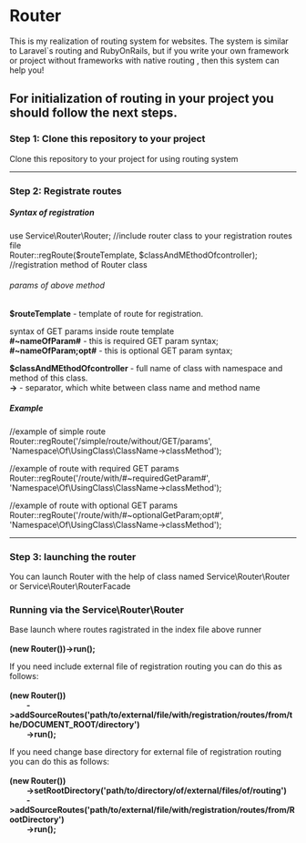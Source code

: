# Router
This is my realization of routing system for websites. The system is similar to Laravel`s routing and RubyOnRails, but if you write your own framework or  project without frameworks with native routing , then this system can help you!

<h2>For initialization of routing in your project you should follow the next steps.</h2>

<h3><b>Step 1: Clone this repository to your project</b></h3>
<p>Clone this repository to your project for using routing system</p>

<hr>

<h3><b>Step 2: Registrate routes</b></h3>
<h5>Syntax of registration</h5>

<p>
  use Service\Router\Router; //include router class to your registration routes file <br>
  Router::regRoute($routeTemplate, $classAndMEthodOfcontroller); //registration method of Router class <br>
<p>

<h6>params of above method</h6>
<p>
  <b>$routeTemplate</b> - template of route for registration. <br>
  
  syntax of GET params inside route template <br>
  <b>#~nameOfParam#</b> - this is required GET param syntax; <br>
  <b>#~nameOfParam;opt#</b> - this is optional GET param syntax; <br>
</p>

<p>
  <b>$classAndMEthodOfcontroller</b> - full name of class with namespace and method of this class. <br>
  <b>-></b> - separator, which white between class name and method name
</p>

<h5>Example</h5>
<p>
  //example of simple route <br>
  Router::regRoute('/simple/route/without/GET/params', 'Namespace\Of\UsingClass\ClassName->classMethod');
</p>

<p>
  //example of route with required GET params <br>
  Router::regRoute('/route/with/#~requiredGetParam#', 'Namespace\Of\UsingClass\ClassName->classMethod');
</p>

<p>
  //example of route with optional GET params <br>
  Router::regRoute('/route/with/#~optionalGetParam;opt#', 'Namespace\Of\UsingClass\ClassName->classMethod');
</p>
<hr>

<h3><b>Step 3: launching the router</b></h3>
<p>You can launch Router with the help of class named Service\Router\Router or Service\Router\RouterFacade</p>

<h3>Running via the Service\Router\Router</h3>
<p>
  Base launch where routes ragistrated in the index file above runner<br><br>
  <b>(new Router())->run();</b>
</p>
<p>
  If you need include external file of registration routing you can do this as follows: <br><br>
    <b>(new Router())<br>
        &nbsp&nbsp&nbsp&nbsp &nbsp&nbsp&nbsp&nbsp->addSourceRoutes('path/to/external/file/with/registration/routes/from/the/DOCUMENT_ROOT/directory')<br>
        &nbsp&nbsp&nbsp&nbsp &nbsp&nbsp&nbsp&nbsp->run();</b>
</p>

<p>
  If you need change base directory for external file of registration routing you can do this as follows: <br><br>
    <b>(new Router())<br>
        &nbsp&nbsp&nbsp&nbsp &nbsp&nbsp&nbsp&nbsp->setRootDirectory('path/to/directory/of/external/files/of/routing')<br>
        &nbsp&nbsp&nbsp&nbsp &nbsp&nbsp&nbsp&nbsp->addSourceRoutes('path/to/external/file/with/registration/routes/from/RootDirectory')<br>
        &nbsp&nbsp&nbsp&nbsp &nbsp&nbsp&nbsp&nbsp->run();</b>
</p>
